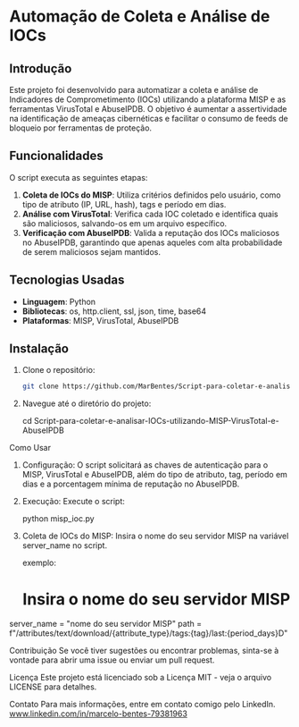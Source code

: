 # Automação de Coleta e Análise de IOCs

## Introdução

Este projeto foi desenvolvido para automatizar a coleta e análise de Indicadores de Comprometimento (IOCs) utilizando a plataforma MISP e as ferramentas VirusTotal e AbuseIPDB. O objetivo é aumentar a assertividade na identificação de ameaças cibernéticas e facilitar o consumo de feeds de bloqueio por ferramentas de proteção.

## Funcionalidades

O script executa as seguintes etapas:

1. **Coleta de IOCs do MISP**: Utiliza critérios definidos pelo usuário, como tipo de atributo (IP, URL, hash), tags e período em dias.
2. **Análise com VirusTotal**: Verifica cada IOC coletado e identifica quais são maliciosos, salvando-os em um arquivo específico.
3. **Verificação com AbuseIPDB**: Valida a reputação dos IOCs maliciosos no AbuseIPDB, garantindo que apenas aqueles com alta probabilidade de serem maliciosos sejam mantidos.

## Tecnologias Usadas

- **Linguagem**: Python
- **Bibliotecas**: os, http.client, ssl, json, time, base64
- **Plataformas**: MISP, VirusTotal, AbuseIPDB

## Instalação

1. Clone o repositório:
   ```bash
   git clone https://github.com/MarBentes/Script-para-coletar-e-analisar-IOCs-utilizando-MISP-VirusTotal-e-AbuseIPDB.git
   
2. Navegue até o diretório do projeto:

   cd Script-para-coletar-e-analisar-IOCs-utilizando-MISP-VirusTotal-e-AbuseIPDB

Como Usar

1. Configuração: O script solicitará as chaves de autenticação para o MISP, VirusTotal e AbuseIPDB, além do tipo de atributo, tag, período em dias e a porcentagem mínima de reputação no AbuseIPDB.

2. Execução: Execute o script:

   python misp_ioc.py

3. Coleta de IOCs do MISP: Insira o nome do seu servidor MISP na variável server_name no script.

   exemplo:
   # Insira o nome do seu servidor MISP
server_name = "nome do seu servidor MISP"
path = f"/attributes/text/download/{attribute_type}/tags:{tag}/last:{period_days}D"


Contribuição
Se você tiver sugestões ou encontrar problemas, sinta-se à vontade para abrir uma issue ou enviar um pull request.

Licença
Este projeto está licenciado sob a Licença MIT - veja o arquivo LICENSE para detalhes.

Contato
Para mais informações, entre em contato comigo pelo LinkedIn. www.linkedin.com/in/marcelo-bentes-79381963
